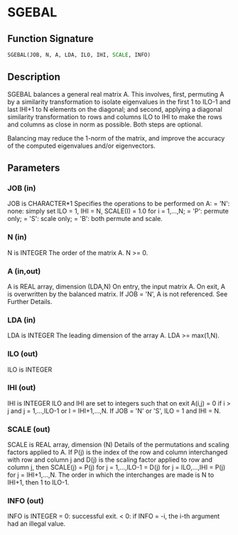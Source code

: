 # SGEBAL

## Function Signature

```fortran
SGEBAL(JOB, N, A, LDA, ILO, IHI, SCALE, INFO)
```

## Description


 SGEBAL balances a general real matrix A.  This involves, first,
 permuting A by a similarity transformation to isolate eigenvalues
 in the first 1 to ILO-1 and last IHI+1 to N elements on the
 diagonal; and second, applying a diagonal similarity transformation
 to rows and columns ILO to IHI to make the rows and columns as
 close in norm as possible.  Both steps are optional.

 Balancing may reduce the 1-norm of the matrix, and improve the
 accuracy of the computed eigenvalues and/or eigenvectors.

## Parameters

### JOB (in)

JOB is CHARACTER*1 Specifies the operations to be performed on A: = 'N': none: simply set ILO = 1, IHI = N, SCALE(I) = 1.0 for i = 1,...,N; = 'P': permute only; = 'S': scale only; = 'B': both permute and scale.

### N (in)

N is INTEGER The order of the matrix A. N >= 0.

### A (in,out)

A is REAL array, dimension (LDA,N) On entry, the input matrix A. On exit, A is overwritten by the balanced matrix. If JOB = 'N', A is not referenced. See Further Details.

### LDA (in)

LDA is INTEGER The leading dimension of the array A. LDA >= max(1,N).

### ILO (out)

ILO is INTEGER

### IHI (out)

IHI is INTEGER ILO and IHI are set to integers such that on exit A(i,j) = 0 if i > j and j = 1,...,ILO-1 or I = IHI+1,...,N. If JOB = 'N' or 'S', ILO = 1 and IHI = N.

### SCALE (out)

SCALE is REAL array, dimension (N) Details of the permutations and scaling factors applied to A. If P(j) is the index of the row and column interchanged with row and column j and D(j) is the scaling factor applied to row and column j, then SCALE(j) = P(j) for j = 1,...,ILO-1 = D(j) for j = ILO,...,IHI = P(j) for j = IHI+1,...,N. The order in which the interchanges are made is N to IHI+1, then 1 to ILO-1.

### INFO (out)

INFO is INTEGER = 0: successful exit. < 0: if INFO = -i, the i-th argument had an illegal value.

